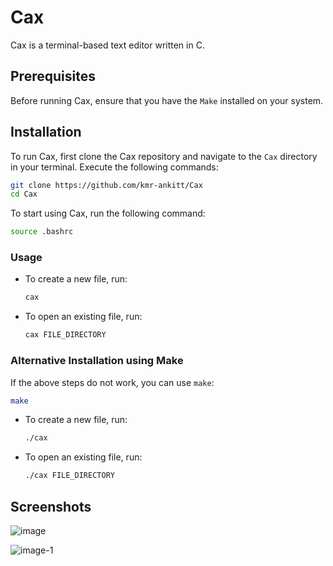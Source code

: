 
# Cax

Cax is a terminal-based text editor written in C.


## Prerequisites

Before running Cax, ensure that you have the `Make` installed on your system.

## Installation

To run Cax, first clone the Cax repository and navigate to the `Cax` directory in your terminal. Execute the following commands:

```bash
git clone https://github.com/kmr-ankitt/Cax
cd Cax
```

To start using Cax, run the following command:

```bash
source .bashrc
```

### Usage

- To create a new file, run:
  
  ```bash
  cax
  ```

- To open an existing file, run:
  
  ```bash
  cax FILE_DIRECTORY
  ```

### Alternative Installation using Make

If the above steps do not work, you can use `make`:

```bash
make
```

- To create a new file, run:
  
  ```bash
  ./cax 
  ```

- To open an existing file, run:
  
  ```bash
  ./cax FILE_DIRECTORY
  ```

## Screenshots

![image](https://github.com/kmr-ankitt/Cax/assets/90329779/7a5da0ea-59f7-44a5-873f-c21a289ec6cf)

![image-1](https://github.com/kmr-ankitt/Cax/assets/90329779/b81d3611-5a14-48c7-ba0a-5e5d714564de)


